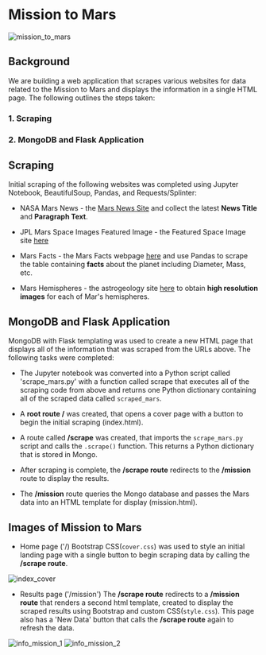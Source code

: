 # Mission to Mars
![mission_to_mars](https://github.com/PeiDay/Web-Scraping-Challenge/blob/main/image/mission_to_mars.png)

## Background
We are building a web application that scrapes various websites for data related to the Mission to Mars and displays the information in a single HTML page. The following outlines the steps taken:

### 1. Scraping
### 2. MongoDB and Flask Application

## Scraping
Initial scraping of the following websites was completed using Jupyter Notebook, BeautifulSoup, Pandas, and Requests/Splinter:

* NASA Mars News - the [Mars News Site](https://redplanetscience.com/) and collect the latest **News Title** and **Paragraph Text**.

* JPL Mars Space Images Featured Image - the Featured Space Image site [here](https://spaceimages-mars.com)

* Mars Facts - the Mars Facts webpage [here](https://galaxyfacts-mars.com) and use Pandas to scrape the table containing **facts** about the planet including Diameter, Mass, etc.

* Mars Hemispheres - the astrogeology site [here](https://marshemispheres.com/) to obtain **high resolution images** for each of Mar's hemispheres.

## MongoDB and Flask Application
MongoDB with Flask templating was used to create a new HTML page that displays all of the information that was scraped from the URLs above. The following tasks were completed:

* The Jupyter notebook was converted into a Python script called 'scrape_mars.py' with a function called scrape that executes all of the scraping code from above and returns one Python dictionary containing all of the scraped data called `scraped_mars`.

* A **root route /** was created, that opens a cover page with a button to begin the initial scraping (index.html).

* A route called **/scrape** was created, that imports the `scrape_mars.py` script and calls the `.scrape()` function. This returns a Python dictionary that is stored in Mongo. 

* After scraping is complete, the **/scrape route** redirects to the **/mission** route to display the results.

* The **/mission** route queries the Mongo database and passes the Mars data into an HTML template for display (mission.html).

## Images of Mission to Mars

* Home page ('/) 
Bootstrap CSS(`cover.css`) was used to style an initial landing page with a single button to begin scraping data by calling the **/scrape route**.

![index_cover](https://github.com/PeiDay/Web-Scraping-Challenge/blob/main/image/index_cover.png)

* Results page ('/mission')
The **/scrape route** redirects to a **/mission route** that renders a second html template, created to display the scraped results using Bootstrap and custom CSS(`style.css`). This page also has a 'New Data' button that calls the **/scrape route** again to refresh the data.

![info_mission_1](https://github.com/PeiDay/Web-Scraping-Challenge/blob/main/image/info_mission_1.png)
![info_mission_2](https://github.com/PeiDay/Web-Scraping-Challenge/blob/main/image/info_mission_2.png)

